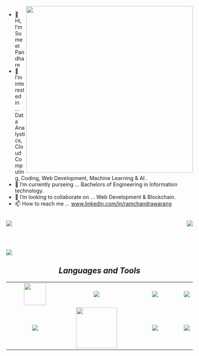 <img align="right" src="https://github-readme-stats.vercel.app/api?username=Sumeetyp&layout=compact&theme=dark"  width="450">
<div>
	
- 👋 Hi, I’m Sumeet Pandhare
- 👀 I’m interested in ... Data Analystics, Cloud Computing, Coding, Web Development, Machine Learning & AI .
- 🌱 I’m currently purseing ... Bachelors of Engineering in Information technology.
- 💞️ I’m looking to collaborate on ... Web Development & Blockchain.
- 📫 How to reach me ...  www.linkedin.com/in/ramchandrawarang
</div>

<br>

<div>
<img src="https://github-readme-stats.vercel.app/api/top-langs/?username=Sumeetyp&layout=compact&theme=dark" >
<img align="right" src="https://github-readme-streak-stats.herokuapp.com/?user=Sumeetyp&layout=compact&theme=dark&hide_border=false"  >
</div>

<br><br>

<img  src="https://github-readme-activity-graph.vercel.app/graph?username=Sumeetyp&layout=compact&theme=high-contrast&bg_color=0D0D0D&line=F27405&hide_border=false"  >

<h2 align='center'><i>Languages and Tools</i></h2>

<table width="100" align='center' >
<tr>
    <td align='center' width="190">
        <img src="https://github.com/abranhe/programming-languages-logos/blob/master/src/javascript/javascript.svg" width="60">
    </td>
    <td align='center' width="190">
        <img src="https://www.vectorlogo.zone/logos/typescriptlang/typescriptlang-icon.svg">
    </td>
    <td align='center' width="190">
        <img src="https://www.vectorlogo.zone/logos/java/java-horizontal.svg" >
    </td>
      <td align='center'>
        <img src="https://www.vectorlogo.zone/logos/firebase/firebase-ar21.svg">
    </td>
</tr>
<tr>
    <td align='center'  width="190">
        <img src="https://www.vectorlogo.zone/logos/mongodb/mongodb-ar21.svg">
    </td>
     <td align='center' width="190">
        <img src="https://www.vectorlogo.zone/logos/expressjs/expressjs-ar21.svg" width="110">
    </td>
    <td align='center' width="190">
        <img src="https://www.vectorlogo.zone/logos/reactjs/reactjs-ar21.svg">
    </td>
    <td align='center'>
        <img src="https://www.vectorlogo.zone/logos/nodejs/nodejs-ar21.svg">
    </td>
</tr>
</table>
